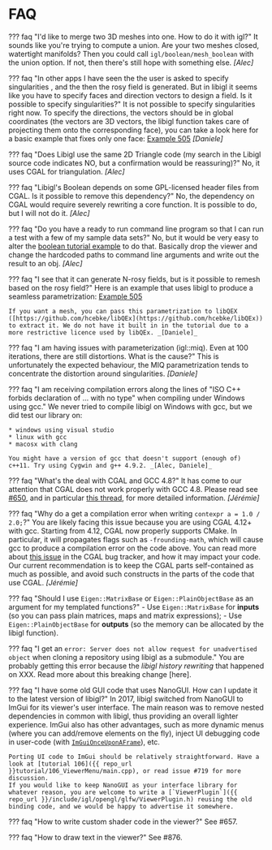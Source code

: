# FAQ

??? faq "I'd like to merge two 3D meshes into one. How to do it with igl?"
    It sounds like you're trying to compute a union. Are your two meshes closed, watertight manifolds? Then you could call `igl/boolean/mesh_boolean` with the union option. If not, then there's still hope with something else. _[Alec]_

??? faq "In other apps I have seen the the user is asked to specify singularities , and the then the rosy field is generated. But in libigl it seems like you have to specify faces and direction vectors to design a field. Is it possible to specify singularities?"
    It is not possible to specify singularities right now. To specify the directions, the vectors should be in global coordinates (the vectors are 3D vectors, the libigl function takes care of projecting them onto the corresponding face), you can take a look here for a basic example that fixes only one face: [Example 505](http://libigl.github.io/libigl/tutorial/#global-seamless-integer-grid-parametrization) _[Daniele]_

??? faq "Does Libigl use the same 2D Triangle code (my search in the Libigl source code indicates NO, but a confirmation would be reassuring)?"
    No, it uses CGAL for triangulation. _[Alec]_

??? faq "Libigl's Boolean depends on some GPL-licensed header files from CGAL. Is it possible to remove this dependency?"
    No, the dependency on CGAL would require severely rewriting a core function. It is possible to do, but I will not do it. _[Alec]_

??? faq "Do you have a ready to run command line program so that I can run a test with a few of my sample data sets?"
    No, but it would be very easy to alter the [boolean tutorial example](http://libigl.github.io/libigl/tutorial/#boolean-operations-on-meshes) to do that. Basically drop the viewer and change the hardcoded paths to command line arguments and write out the result to an obj. _[Alec]_

??? faq "I see that it can generate N-rosy fields, but is it possible to remesh based on the rosy field?"
    Here is an example that uses libigl to produce a seamless parametrization:
    [Example 505](http://libigl.github.io/libigl/tutorial/#global-seamless-integer-grid-parametrization)

    If you want a mesh, you can pass this parametrization to libQEX ([https://github.com/hcebke/libQEx](https://github.com/hcebke/libQEx)) to extract it. We do not have it built in in the tutorial due to a more restrictive licence used by libQEx. _[Daniele]_

??? faq "I am having issues with parameterization (igl::miq). Even at 100 iterations, there are still distortions. What is the cause?"
    This is unfortunately the expected behaviour, the MIQ parametrization tends to concentrate the distortion around singularities. _[Daniele]_

??? faq "I am receiving compilation errors along the lines of "ISO C++ forbids declaration of ... with no type" when compiling under Windows using gcc."
    We never tried to compile libigl on Windows with gcc, but we did test our library on:

    * windows using visual studio
    * linux with gcc
    * macosx with clang

    You might have a version of gcc that doesn't support (enough of) c++11. Try using Cygwin and g++ 4.9.2. _[Alec, Daniele]_

??? faq "What's the deal with CGAL and GCC 4.8?"
    It has come to our attention that CGAL does not work properly with GCC 4.8.
    Please read see [#650](https://github.com/libigl/libigl/issues/650), and in particular [this thread](http://cgal-discuss.949826.n4.nabble.com/Bugs-in-AABBTree-td4660077.html), for more detailed information. _[Jérémie]_

??? faq "Why do a get a compilation error when writing `contexpr a = 1.0 / 2.0;`?"
    You are likely facing this issue because you are using CGAL 4.12+ with gcc. Starting from 4.12, CGAL now properly supports CMake. In particular, it will propagates flags such as `-frounding-math`, which will cause gcc to produce a compilation error on the code above.
    You can read more about [this issue](https://github.com/CGAL/cgal/issues/3180) in the CGAL bug tracker, and how it may impact your code.
    Our current recommendation is to keep the CGAL parts self-contained as much as possible, and avoid such constructs in the parts of the code that use CGAL. _[Jérémie]_

??? faq "Should I use `Eigen::MatrixBase` or `Eigen::PlainObjectBase` as an argument for my templated functions?"
    - Use `Eigen::MatrixBase` for **inputs** (so you can pass plain matrices, maps and matrix expressions);
    - Use `Eigen::PlainObjectBase` for **outputs** (so the memory can be allocated by the libigl function).

??? faq "I get an `error: Server does not allow request for unadvertised object` when cloning a repository using libigl as a submodule."
    You are probably getting this error because the *libigl history rewriting* that happened on XXX. Read more about this breaking change [here].

??? faq "I have some old GUI code that uses NanoGUI. How can I update it to the latest version of libigl?"
    In 2017, libigl switched from NanoGUI to ImGui for its viewer's user interface. The main reason was to remove nested dependencies in common with libigl, thus providing an overall lighter experience. ImGui also has other advantages, such as more dynamic menus (where you can add/remove elements on the fly), inject UI debugging code in user-code (with [`ImGuiOnceUponAFrame`](https://github.com/ocornut/imgui/blob/a1f3949d7174e4500308a6211c9781f85900bb16/imgui.h#L1187)), etc.

    Porting UI code to ImGui should be relatively straightforward. Have a look at [tutorial 106]({{ repo_url }}tutorial/106_ViewerMenu/main.cpp), or read issue #719 for more discussion.
    If you would like to keep NanoGUI as your interface library for whatever reason, you are welcome to write a [`ViewerPlugin`]({{ repo_url }}/include/igl/opengl/glfw/ViewerPlugin.h) reusing the old binding code, and we would be happy to advertise it somewhere.

??? faq "How to write custom shader code in the viewer?"
    See #657.

??? faq "How to draw text in the viewer?"
    See #876.
